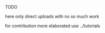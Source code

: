 
TODO

here only direct uploads with no so much work

for contribution more elaborated use ../tutorials 